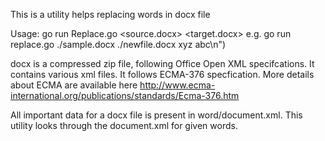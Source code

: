 This is a utility helps replacing words in docx file

Usage: go run Replace.go <source.docx> <target.docx> <originalWord> <newWord>
       e.g. go run replace.go ./sample.docx ./newfile.docx xyz abc\n")

docx is a compressed zip file, following Office Open XML specifcations. It contains various xml files. It follows ECMA-376 specfication. More details about ECMA are available here http://www.ecma-international.org/publications/standards/Ecma-376.htm

All important data for a docx file is present in word/document.xml. This utility looks through the document.xml for given words.

